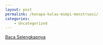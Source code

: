 ```yaml
---
layout: post
permalink: /kenapa-kalau-mimpi-menstruasi/
categories:
    - Uncategorized
---
```


[Baca Selengkapnya](/02)
